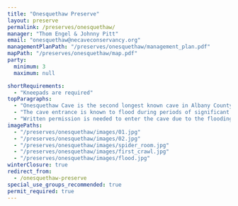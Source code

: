 ```yaml
---
title: "Onesquethaw Preserve"
layout: preserve
permalink: /preserves/onesquethaw/
manager: "Thom Engel & Johnny Pitt"
email: "onesquethaw@necaveconservancy.org"
managementPlanPath: "/preserves/onesquethaw/management_plan.pdf"
mapPath: "/preserves/onesquethaw/map.pdf"
party:
  minimum: 3
  maximum: null

shortRequirements:
  - "Kneepads are required"
topParagraphs:
  - "Onesquethaw Cave is the second longest known cave in Albany County, NY with just over one mile of mapped passage."
  - "The cave entrance is known to flood during periods of significant rainfall, and thus may be closed during periods of wet weather. In extreme flooding, the cave may fill to the ceiling throughout its length."
  - "Written permission is needed to enter the cave due to the flooding concerns."
imagePaths:
  - "/preserves/onesquethaw/images/01.jpg"
  - "/preserves/onesquethaw/images/02.jpg"
  - "/preserves/onesquethaw/images/spider_room.jpg"
  - "/preserves/onesquethaw/images/first_crawl.jpg"
  - "/preserves/onesquethaw/images/flood.jpg"
winterClosure: true
redirect_from:
  - /onesquethaw-preserve
special_use_groups_recommended: true
permit_required: true
---
```

